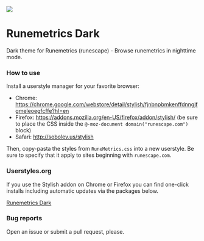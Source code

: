 ![](https://raw.githubusercontent.com/JourneyOver/Userstyles/gh-pages/images/runemetrics.preview.png)

# Runemetrics Dark

Dark theme for Runemetrics (runescape) - Browse runemetrics in nighttime mode.

### How to use

Install a userstyle manager for your favorite browser:

- Chrome: https://chrome.google.com/webstore/detail/stylish/fjnbnpbmkenffdnngjfgmeleoegfcffe?hl=en
- Firefox: https://addons.mozilla.org/en-US/firefox/addon/stylish/ (be sure to place the CSS inside the `@-moz-document domain("runescape.com")` block)
- Safari: http://sobolev.us/stylish

Then, copy-pasta the styles from `RuneMetrics.css` into a new userstyle. Be sure to specify that it apply to sites beginning with `runescape.com`.

### Userstyles.org

If you use the Stylish addon on Chrome or Firefox you can find one-click installs including automatic updates via the packages below.

[Runemetrics Dark](https://userstyles.org/styles/128866/dark-runemetrics)

### Bug reports

Open an issue or submit a pull request, please.